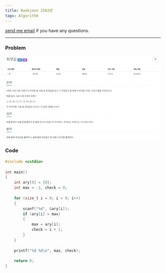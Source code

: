 ```yaml
---
title: Baekjoon 2562번
tags: Algorithm
---
```


[send me email](mailto:jewel7492@gmail.com) if you have any questions.

<!--more-->

---
### Problem  
   
![그림1](/assets/Baekjoon/2562/1.PNG)  

### Code  
```cpp
#include <cstdio>

int main()
{
    int ary[9] = {0};
    int max = -1, check = 0;

    for (size_t i = 0; i < 9; i++)
    {
        scanf("%d", &ary[i]);
        if (ary[i] > max)
        {
            max = ary[i];
            check = i + 1;
        }
    }

    printf("%d %d\n", max, check);

    return 0;
}
```